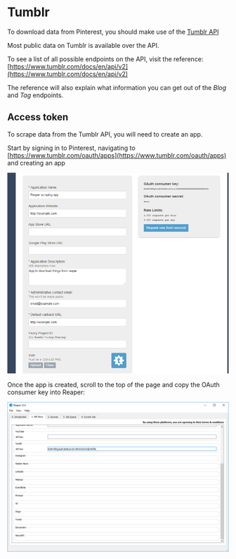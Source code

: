 # Tumblr
To download data from Pinterest, you should make use of the [Tumblr API](https://www.tumblr.com/docs/en/api/v2)

Most public data on Tumblr is available over the API.

To see a list of all possible endpoints on the API, visit the reference: [https://www.tumblr.com/docs/en/api/v2](https://www.tumblr.com/docs/en/api/v2)

The reference will also explain what information you can get out of the *Blog* and *Tag* endpoints.

## Access token

To scrape data from the Tumblr API, you will need to create an app.

Start by signing in to Pinterest, navigating to [https://www.tumblr.com/oauth/apps](https://www.tumblr.com/oauth/apps) and creating an app

![](images/tumblr1.png)

Once the app is created, scroll to the top of the page and copy the OAuth consumer key into Reaper:

![](images/tumblr2.png)